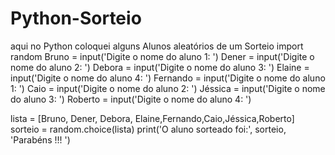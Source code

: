 # Python-Sorteio
aqui no Python coloquei  alguns Alunos aleatórios de um Sorteio
import random
Bruno = input('Digite o nome do aluno 1: ')
Dener = input('Digite o nome do aluno 2: ')
Debora = input('Digite o nome do aluno 3: ')
Elaine = input('Digite o nome do aluno 4: ')
Fernando = input('Digite o nome do aluno 1: ')
Caio =  input('Digite o nome do aluno 2: ')
Jéssica = input('Digite o nome do aluno 3: ')
Roberto = input('Digite o nome do aluno 4: ')

lista = [Bruno, Dener, Debora, Elaine,Fernando,Caio,Jéssica,Roberto]
sorteio = random.choice(lista)
print('O aluno sorteado foi:', sorteio, 'Parabéns !!! ')
